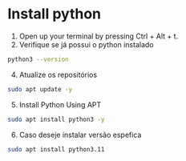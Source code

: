 # Install python
1. Open up your terminal by pressing Ctrl + Alt + t.
2. Verifique se já possui o python instalado
```bash
python3 --version
```
4. Atualize os repositórios 
```bash
sudo apt update -y
```
5. Install Python Using APT
```bash
sudo apt install python3 -y
```
6. Caso deseje instalar versão espefica
```bash
sudo apt install python3.11
```

